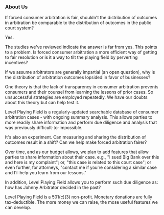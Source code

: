### About Us

If forced consumer arbitration is fair, shouldn't the distribution of outcomes in arbitration be comparable to the distribution of outcomes in the public court system?

Yes.

The studies we've reviewed indicate the answer is far from yes. This points to a problem. Is forced consumer arbitration a more efficient way of getting to fair resolution or is it a way to tilt the playing field by perverting incentives?

If we assume arbitrators are generally impartial (an open question), why is the distribution of arbitration outcomes lopsided in favor of businesses?

One theory is that the lack of transparency in consumer arbitration prevents consumers and their counsel from learning the lessons of prior cases. So unsuccessful strategies are employed repeatedly. We have our doubts about this theory but can help test it.

Level Playing Field is a regularly-updated searchable database of consumer arbitration cases - with ongoing summary analysis. This allows parties to more readily share information and perform due diligence and analysis that was previously difficult-to-impossible.

It's also an experiment. Can measuring and sharing the distribution of outcomes result in a shift? Can we help make forced arbitration fairer?

Over time, and as our budget allows, we plan to add features that allow parties to share information about their case. e.g., "I sued Big Bank over this and here is my complaint"; or, "this case is related to this court case"; or even further, for attorneys, "contact me if you're considering a similar case and I'll help you learn from our lessons."

In addition, Level Playing Field allows you to perform such due diligence as: how has Johnny Arbitrator decided in the past?

Level Playing Field is a 501(c)(3) non-profit. Monetary donations are fully tax-deductible. The more money we can raise, the mose useful features we can develop.
